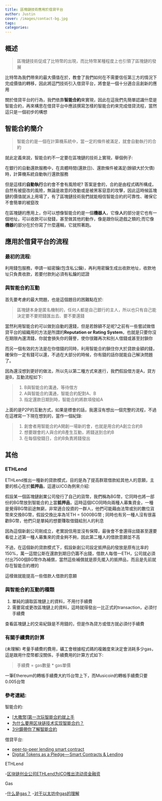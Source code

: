 ```yaml
---
title: 區塊鏈技術應用於借貸平台
author: Justin
cover: /images/contact-bg.jpg
tags:
categories: 
---
```

## 概述

> 區塊鏈技術促成了比特幣的出現，而比特幣某種程度上也引領了區塊鏈的發展

比特幣為我們帶來的最大價值在於，教會了我們如何在不需要信任第三方的情況下完成價值的轉移，因此將這門技術引入借貸平台，將會是一個十分適合且創新的應用

關於借貸平台的行為，我們依靠**智能合約**來實現，因此在這我們先簡單認識什麼是智能合約，再來構思在借貸平台中應該撰寫怎樣的智能合約來完成借貸流程，當然這只是一個初步的構想

## 智能合約簡介

> 智能合約是一個在計算機系統中，當一定的條件被滿足，就會自動執行的合約

就此定義來說，智能合約不一定要在區塊鏈的技術上實現，舉個例子: 

在銀行的自動還款服務中，在具體時間(還款日)、還款條件被滿足(餘額大於欠債)時，計算機系統自動執行還款服務

但是這樣的**自動執行**合約會不會有風險呢? 答案是會的，合約是由程式碼所構成，自然有被竄改的風險，無論是故意的改動或是被黑客惡意的攻擊，因此這時候區塊鏈的價值就派上用場了，有了區塊鏈技術我們就能相信智能合約的可靠性、確保它不會簡單的被竄改

在區塊鏈的應用上，你可以想像智能合約是一個**機器人**，它像**人**的部分是它也有一個地址，可以收款可以發錢，甚至做其他的動作，像是跟你玩遊戲之類的;而它像**機器**的部分在於你寫了什麼邏輯，它就照著跑。

## 應用於借貸平台的流程

### 最初的流程: 

利用錢包服務，申請一組密鑰(包含私公鑰)，再利用密鑰生成出收款地址，收款地址只負責收款，若要付款則必須有私鑰的認證

### 與智能合約互動

首先要考慮的最大問題，也是這個題目的困難點在於: 

> 區塊鏈本身是匿名機制的，任何人都是自己銀行的主人，所以也只有自己能決定要不要把錢匯出去、要不要還錢

當然利用智能合約可以做到自動的還錢，但是若餘額不足呢?之前有一些嘗試做借貸平台的組織用的方法是所謂的**Reputation or Rating System**，也就是只要你沒在期限內還清錢，你就會損失你的聲譽，使你很難再次和別人借錢或甚至封鎖你

而另一個有效的方法是在你借錢的同時，利用智能合約鎖住你大於貸款金額的錢，確保你一定有錢可以還，不過在大部分的時候，你有錢的話你就能自己解決問題了。

因為還沒想到更好的做法，所以先以第二種方式來進行，我們假設借方是A，貸方是B，互動流程如下:

> 1. B與智能合約溝通，等待借方 
> 2. A與智能合約溝通，智能合約配對A、B  
> 3. 指定還款日期到時，智能合約將款項發給A

上面的是P2P的互動方式，如果是標會的話，我還沒有想出一個完整的流程，不過在這裡寫一下現在想到的，當作一個紀錄:

> 1.  創會者用智能合約A開創一場新的會，也就是用合約A創立合約B
> 2.  想要跟會的人與合約B產生互動，將錢送到合約B
> 3.  在每個發錢日，合約B負責將錢發出

## 其他

### ETHLend 

ETHLend推出一種新的貸款模式，目的是為了提高群眾借款給其他人的意願，主要的核心在於**抵押品**，這邊以ICO為例來介紹:

假設某一個區塊鏈創業公司發行了自己的貨幣，我們稱為BG幣，它同時也將一部份的BG幣放到智能合約上當**抵押品**，這時這個ICO同時向兩種人募集資金，一種是覺得BG幣前途無窮，非常適合投資的一群人，他們可能藉由法幣或別的數位貨幣來交換BG幣，假設交換比率為1ETH = 5000BG幣 ; 同時也有另一種人沒有很喜歡BG幣，他們只是單純的想要賺取借錢給別人的利息

因為這個新創公司剛成立，老實說信用並沒有保障，最後會不會還得出錢甚至還要看從上述第一種人募集來的資金夠不夠，因此第二種人的借款意願並不高

不過，在這個新的貸款模式下，假設新創公司設定抵押品的發放是原有比率的150%，萬一這間公斯在還款到期日仍籌不出錢，借款人每借一ETH，公司就必須付出7500個BG幣作為補償，當然這些補償就是原先擺入的抵押品，而且是先前就存在智能合約裡的

這樣做就能提高一些借款人借款的意願

### 與智能合約互動的種類

1.  單純的讀取區塊鏈上的資料，不用付手續費
2.  需要寫或更改區塊鏈上的資料，這時就得發出一比正式的transaction，必須付手續費

查看區塊鏈上的交易紀錄是不用錢的，但是作為貸方或借方就必須付手續費

### 有關手續費的計算

(未理解)
考量手續費的費用，礦工會根據程式碼的複雜度來決定會消耗多少gas，這是跟用什麼幣都沒關係，手續費用的計算方式如下: 

> 手續費 = gas數量 * gas單價

一筆Ethereum的轉帳手續費大約15台幣上下，而Musicoin的轉帳手續費只要0.005台幣


### 參考連結:

智能合約:

- [[大撒幣]第一次玩智能合約就上手](https://medium.com/taipei-ethereum-meetup/%E5%A4%A7%E6%92%92%E5%B9%A3-%E7%AC%AC%E4%B8%80%E6%AC%A1%E7%8E%A9%E6%99%BA%E8%83%BD%E5%90%88%E7%B4%84%E5%B0%B1%E4%B8%8A%E6%89%8B-4d86fa0b4957)
- [为什么要用区块链技术实现智能合约？](https://www.zhihu.com/question/43404157)
- [3分鐘帶你了解智能合約](https://kknews.cc/zh-tw/tech/l536xe.html)

借貸平台:

- [peer-to-peer lending smart contract ](https://www.reddit.com/r/ethereum/comments/505hvn/peertopeer_lending_smart_contract/)
- [Digital Tokens as a Pledge — Smart Contracts & Lending](https://medium.com/@ethlend1/digital-tokens-as-a-pledge-smart-contracts-lending-db28fffba33f)

ETHLend

-[区块链创业公司ETHLend为ICO推出流动资金融资](http://m.jinse.com/news/ethereum/51043.html)

Gas

-[什么是gas？](http://www.jianshu.com/p/e0b9c4f1f855)
-[对于以太坊中gas的理解](https://bitshuo.com/topic/5857774a2a482b0d339aab99)
